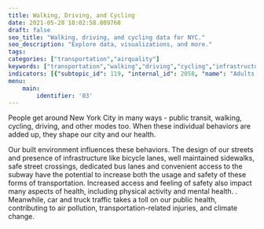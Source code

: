 ```yaml
---
title: Walking, Driving, and Cycling
date: 2021-05-28 18:02:58.809768
draft: false
seo_title: "Walking, driving, and cycling data for NYC."
seo_description: "Explore data, visualizations, and more."
tags: 
categories: ["transportation","airquality"]
keywords: ["transportation","walking","driving","cycling","infrastructure","streets","roads","safety"]
indicators: [{"subtopic_id": 119, "internal_id": 2058, "name": "Adults Who Walk or Bike for Transportation", "URL": "https://a816-dohbesp.nyc.gov/IndicatorPublic/VisualizationData.aspx?id=2058,4466a0,119,Summarize"},{"subtopic_id": 119, "internal_id": 2173, "name": "Bike for Transportation in the Past 7 Days", "URL": "https://a816-dohbesp.nyc.gov/IndicatorPublic/VisualizationData.aspx?id=2173,4466a0,119,Summarize"},{"subtopic_id": 119, "internal_id": 2059, "name": "Monthly Bicycle Use", "URL": "https://a816-dohbesp.nyc.gov/IndicatorPublic/VisualizationData.aspx?id=2059,4466a0,119,Summarize"},{"subtopic_id": 119, "internal_id": 2172, "name": "Walk for Transportation in the Past 7 Days", "URL": "https://a816-dohbesp.nyc.gov/IndicatorPublic/VisualizationData.aspx?id=2172,4466a0,119,Summarize"}, {"subtopic_id": 104, "internal_id": 2133, "name": "Walkability Index (Infrastructure)", "URL": "https://a816-dohbesp.nyc.gov/IndicatorPublic/VisualizationData.aspx?id=2133,719b87,104,Summarize"},{"subtopic_id": 119, "internal_id": 2236, "name": "Adults Reporting Driving in the Last 30 Days", "URL": "https://a816-dohbesp.nyc.gov/IndicatorPublic/VisualizationData.aspx?id=2236,719b87,119,Summarize"}, {"subtopic_id": 119, "internal_id": 2238, "name": "Adults Reporting Speeding in the Last 30 Days", "URL": "https://a816-dohbesp.nyc.gov/IndicatorPublic/VisualizationData.aspx?id=2238,719b87,119,Summarize"},{"subtopic_id": 119, "internal_id": 2237, "name": "Adults Reporting Messaging While Driving in the Last 30 Days", "URL": "https://a816-dohbesp.nyc.gov/IndicatorPublic/VisualizationData.aspx?id=2237,719b87,114,Summarize"},{"subtopic_id": 114, "internal_id": 2113, "name": "Car Traffic Density", "URL": "https://a816-dohbesp.nyc.gov/IndicatorPublic/VisualizationData.aspx?id=2113,719b87,114,Summarize"}, {"subtopic_id": 90, "internal_id": 2114, "name": "Truck Traffic Density", "URL": "https://a816-dohbesp.nyc.gov/IndicatorPublic/VisualizationData.aspx?id=2114,719b87,114,Summarize"},{"subtopic_id": 90, "internal_id": 2112, "name": "Traffic Density", "URL": "https://a816-dohbesp.nyc.gov/IndicatorPublic/VisualizationData.aspx?id=2112,719b87,114,Summarize"}]
menu:
    main:
        identifier: '03'
---
```

 
People get around New York City in many ways - public transit, walking, cycling, driving, and other modes too. When these individual behaviors are added up, they shape our city and our health.

Our built environment influences these behaviors. The design of our streets and presence of infrastructure like bicycle lanes, well maintained sidewalks, safe street crossings, dedicated bus lanes and convenient access to the subway have the potential to increase both the usage and safety of these forms of transportation. Increased access and feeling of safety also impact many aspects of health, including physical activity and mental health. . Meanwhile, car and truck traffic takes a toll on our public health, contributing to air pollution, transportation-related injuries, and climate change.



